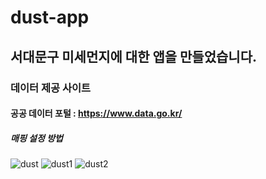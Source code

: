 # dust-app


 ## 서대문구 미세먼지에 대한 앱을 만들었습니다.
 
 ### 데이터 제공 사이트 
 #### 공공 데이터 포털 : https://www.data.go.kr/
 
 
##### 매핑 설정 방법
![dust](https://user-images.githubusercontent.com/105832380/172528540-67567e56-faa0-4ba0-8b40-1537857f9b38.png)
![dust1](https://user-images.githubusercontent.com/105832380/172529237-38320c3c-cafb-4d9c-847b-425d749205a7.png)
![dust2](https://user-images.githubusercontent.com/105832380/172529307-bd0e2053-22c3-4404-9ad8-68dc667badb5.png)


